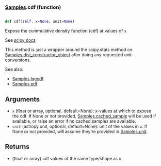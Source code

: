 ### [Samples](Samples.md).cdf (function)


```py

def cdf(self, x=None, unit=None)

```



Expose the cummulative density function (cdf) at values of `x`.

See [scipy docs](https://docs.scipy.org/doc/scipy/reference/generated/scipy.stats.rv_continuous.cdf.html)

This method is just a wrapper around the scipy.stats method on
[Samples.dist_constructor_object](Samples.dist_constructor_object.md) after doing any requested unit-conversions.

See also:

* [Samples.logcdf](Samples.logcdf.md)
* [Samples.pdf](Samples.pdf.md)

Arguments
----------
* `x` (float or array, optional, default=None): x-values at which to
    expose the cdf.  If None or not provided, [Samples.cached_sample](Samples.cached_sample.md)
    will be used if available, or raise an error if no cached samples
    are available.
* `unit` (astropy.unit, optional, default=None): unit of the values
    in `x`.  If None or not provided, will assume they're provided in
    [Samples.unit](Samples.unit.md).

Returns
---------
* (float or array) cdf values of the same type/shape as `x`

